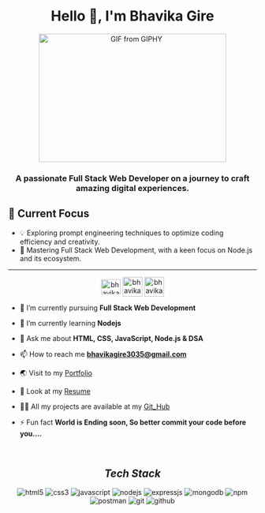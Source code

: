 <h1 align="center">Hello 👋, I'm Bhavika Gire</h1>
<div align="center">
  <img src="https://media.giphy.com/media/hpXdHPfFI5wTABdDx9/giphy.gif" width="380" height="260" alt="GIF from GIPHY">
</div>

 

<h3 align="center">A passionate Full Stack Web Developer on a journey to craft amazing digital experiences.</h3>

## 🌱 Current Focus

- 💡 Exploring prompt engineering techniques to optimize coding efficiency and creativity.
- 🚀 Mastering Full Stack Web Development, with a keen focus on Node.js and its ecosystem.


<hr>
<p align="center">
    <a href="https://www.linkedin.com/in/bhavika-gire-998077209/" target="_blank"><img align="center"
             src="https://raw.githubusercontent.com/rahuldkjain/github-profile-readme-generator/master/src/images/icons/Social/linked-in-alt.svg"
            alt="bhavika" height="30" width="40" /></a>
    <a href="https://instagram.com/bhavikagire99?igshid=ZDdkNTZiNTM=" target="_open"><img align="center"
            src="https://raw.githubusercontent.com/rahuldkjain/github-profile-readme-generator/master/src/images/icons/Social/instagram.svg"
            alt="bhavika height="30" width="40" /></a>
          <a href="https://www.facebook.com/bhavika6girey?mibextid=ZbWKwL" target="_open"><img align="center"
            src="https://s.yimg.com/fz/api/res/1.2/SBnTtvtkyJXCCDtTnKcQUw--~C/YXBwaWQ9c3JjaGRkO2ZpPWZpdDtoPTI0MDtxPTgwO3c9MjQw/https://s.yimg.com/zb/imgv1/c165dc31-f7f7-35c4-8df4-cdd842798724/t_500x300"
            alt="bhavika height="30" width="40" /></a>
   
    
    
- 🔭 I’m currently pursuing **Full Stack Web Development**

- 🌱 I’m currently learning **Nodejs**

- 💬 Ask me about **HTML, CSS, JavaScript, Node.js & DSA**

- 📫 How to reach me **bhavikagire3035@gmail.com**

- 🌏 Visit to my <a href="https://bhavikagire.github.io/">Portfolio</a>

- 📃 Look at my [Resume](https://drive.google.com/file/d/1S3Aiu4kveVumuNunoOgbRdLRmLxt_EZo/view)

- 👨‍💻 All my projects are available at my [Git_Hub](https://github.com/Bhavikagire)

- ⚡ Fun fact **World is Ending soon, So better commit your code before you....**



<br> 

<h2 align="center"><i>Tech Stack</i></h2>

<p align="center">
    <img src="https://img.shields.io/badge/HTML5-E34F26?style=for-the-badge&logo=html5&logoColor=white" alt="html5" />
    <img src="https://img.shields.io/badge/CSS3-1572B6?style=for-the-badge&logo=css3&logoColor=white" alt="css3" />
      <img src="https://img.shields.io/badge/JavaScript-323330?style=for-the-badge&logo=javascript&logoColor=F7DF1E"
        alt="javascript" />
    <img src="https://img.shields.io/badge/Node.js-339933?style=for-the-badge&logo=nodedotjs&logoColor=white"
        alt="nodejs" />
    <img src="https://img.shields.io/badge/Express.js-000000?style=for-the-badge&logo=express&logoColor=white"
        alt="expressjs" />
    <img src="https://img.shields.io/badge/MongoDB-4EA94B?style=for-the-badge&logo=mongodb&logoColor=white"
        alt="mongodb" />
    <img src="https://img.shields.io/badge/npm-CB3837?style=for-the-badge&logo=npm&logoColor=white" alt="npm" />
    <img src="https://img.shields.io/badge/Postman-FF6C37?style=for-the-badge&logo=Postman&logoColor=white"
        alt="postman" />
    <img src="https://img.shields.io/badge/Git-f44d27?style=for-the-badge&logo=git&logoColor=white" alt="git" />
    <img src="https://img.shields.io/badge/GitHub-100000?style=for-the-badge&logo=github&logoColor=white"
        alt="github" />
    
</p>


  <!-- deivder -->
  
 
  

